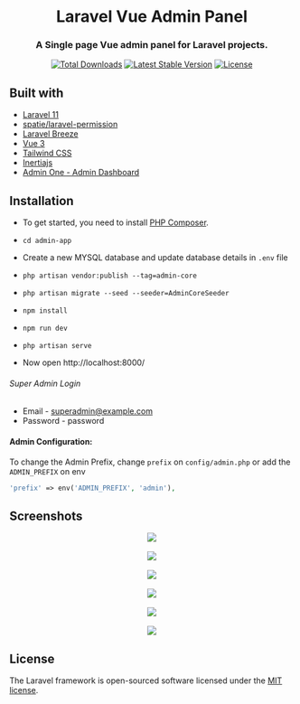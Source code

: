 <h1 align="center">Laravel Vue Admin Panel</h1>
<h3 align="center">A Single page Vue admin panel for Laravel projects.</h3>
<p align="center">
<a href="https://packagist.org/packages/balajidharma/laravel-vue-admin-panel"><img src="https://poser.pugx.org/balajidharma/laravel-vue-admin-panel/downloads" alt="Total Downloads"></a>
<a href="https://packagist.org/packages/balajidharma/laravel-vue-admin-panel"><img src="https://poser.pugx.org/balajidharma/laravel-vue-admin-panel/v/stable" alt="Latest Stable Version"></a>
<a href="https://packagist.org/packages/balajidharma/laravel-vue-admin-panel"><img src="https://poser.pugx.org/balajidharma/laravel-vue-admin-panel/license" alt="License"></a>
</p>

## Built with
- [Laravel 11](https://github.com/laravel/framework)
- [spatie/laravel-permission](https://github.com/spatie/laravel-permission)
- [Laravel Breeze](https://github.com/laravel/breeze)
- [Vue 3](https://vuejs.org/)
- [Tailwind CSS](https://tailwindcss.com/)
- [Inertiajs](https://inertiajs.com/)
- [Admin One - Admin Dashboard](https://github.com/justboil/admin-one-vue-tailwind)

## Installation


- To get started, you need to install [PHP Composer](https://getcomposer.org/).

- `cd admin-app`
- Create a new MYSQL database and update database details in `.env` file
- `php artisan vendor:publish --tag=admin-core`
- `php artisan migrate --seed --seeder=AdminCoreSeeder`
- `npm install`
- `npm run dev`
- `php artisan serve`
- Now open http://localhost:8000/

###### Super Admin Login
- Email - superadmin@example.com
- Password - password

#### Admin Configuration:

To change the Admin Prefix, change `prefix` on `config/admin.php` or add the `ADMIN_PREFIX` on env 

```php
'prefix' => env('ADMIN_PREFIX', 'admin'),
```


## Screenshots
<p align="center">
	<img src="https://res.cloudinary.com/darym3wju/image/upload/v1720884451/xxuit39dixret9qfqmny.png" >
	<br/><br/>
	<img src="https://res.cloudinary.com/darym3wju/image/upload/v1720884451/ndnceg9h4ho7toknscrn.png" >
	<br/><br/>
	<img src="https://res.cloudinary.com/darym3wju/image/upload/v1720884450/fk8uibu3r9zdz0qs4khl.png" >
    <br/><br/>
	<img src="https://res.cloudinary.com/darym3wju/image/upload/v1720884450/w5fqhji5jch3a6pa5mhq.png">
	<br/><br/>
	<img src="https://res.cloudinary.com/darym3wju/image/upload/v1720884451/cgqmb1fzjgwjlwrl0du4.png">
	<br/><br/>
	<img src="https://res.cloudinary.com/darym3wju/image/upload/v1720884451/id03xxbnvwogvqj5rhgt.png">
</p>

## License

The Laravel framework is open-sourced software licensed under the [MIT license](https://opensource.org/licenses/MIT).
